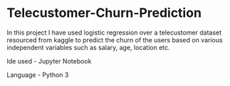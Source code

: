 # Telecustomer-Churn-Prediction

In this project I have used logistic regression over a telecustomer dataset resourced from kaggle to predict the churn of the users based on various independent variables such as salary, age, location etc.

Ide used - Jupyter Notebook

Language - Python 3

